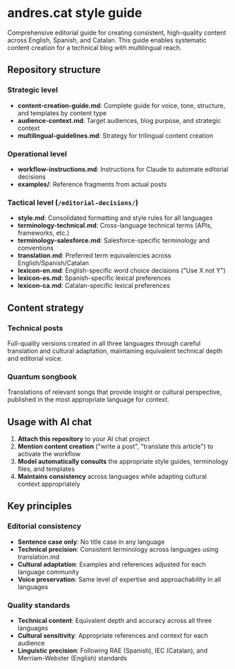 # andres.cat style guide

Comprehensive editorial guide for creating consistent, high-quality content across English, Spanish, and Catalan. This guide enables systematic content creation for a technical blog with multilingual reach.

## Repository structure

### Strategic level

- **content-creation-guide.md**: Complete guide for voice, tone, structure, and templates by content type
- **audience-context.md**: Target audiences, blog purpose, and strategic context
- **multilingual-guidelines.md**: Strategy for trilingual content creation

### Operational level

- **workflow-instructions.md**: Instructions for Claude to automate editorial decisions
- **examples/**: Reference fragments from actual posts

### Tactical level (`/editorial-decisions/`)

- **style.md**: Consolidated formatting and style rules for all languages
- **terminology-technical.md**: Cross-language technical terms (APIs, frameworks, etc.)
- **terminology-salesforce.md**: Salesforce-specific terminology and conventions
- **translation.md**: Preferred term equivalencies across English/Spanish/Catalan
- **lexicon-en.md**: English-specific word choice decisions ("Use X not Y")
- **lexicon-es.md**: Spanish-specific lexical preferences
- **lexicon-ca.md**: Catalan-specific lexical preferences

## Content strategy

### Technical posts

Full-quality versions created in all three languages through careful translation and cultural adaptation, maintaining equivalent technical depth and editorial voice.

### Quantum songbook

Translations of relevant songs that provide insight or cultural perspective, published in the most appropriate language for context.

## Usage with AI chat

1. **Attach this repository** to your AI chat project
2. **Mention content creation** ("write a post", "translate this article") to activate the workflow
3. **Model automatically consults** the appropriate style guides, terminology files, and templates
4. **Maintains consistency** across languages while adapting cultural context appropriately

## Key principles

### Editorial consistency

- **Sentence case only**: No title case in any language
- **Technical precision**: Consistent terminology across languages using translation.md
- **Cultural adaptation**: Examples and references adjusted for each language community
- **Voice preservation**: Same level of expertise and approachability in all languages

### Quality standards

- **Technical content**: Equivalent depth and accuracy across all three languages
- **Cultural sensitivity**: Appropriate references and context for each audience
- **Linguistic precision**: Following RAE (Spanish), IEC (Catalan), and Merriam-Webster (English) standards